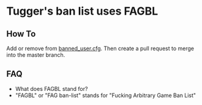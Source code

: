 # Tugger's ban list uses FAGBL
## How To
Add or remove from [banned_user.cfg](banned_user.cfg). Then create a pull request to merge into the master branch.


## FAQ
 * What does FAGBL stand for?
  * "FAGBL" or "FAG ban-list" stands for "Fucking Arbitrary Game Ban List"
